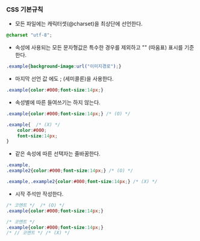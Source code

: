 ### CSS 기본규칙
- 모든 파일에는 캐릭터셋(@charset)을 최상단에 선언한다.
```css
@charset "utf-8";
```
- 속성에 사용되는 모든 문자형값은 특수한 경우를 제외하고 "" (따움표) 표시를 기준한다.
```css
.example{background-image:url("이미지경로");}
```
- 마지막 선언 값 에도 ; (세미콜론)을 사용한다.
```css
.example{color:#000;font-size:14px;}
```
- 속성별에 따른 들여쓰기는 하지 않는다.
```css
.example{color:#000;font-size:14px;} /* (O) */

.example{  /* (X) */
    color:#000;
    font-size:14px;
}
```
- 같은 속성에 따른 선택자는 줄바꿈한다.
```css
.example,
.example2{color:#000;font-size:14px;} /* (O) */

.example,.example2{color:#000;font-size:14px;} /* (X) */
```
- 시작 주석만 작성한다.
```css
/* 코멘트 */  /* (O) */
.example{color:#000;font-size:14px;}

/* 코멘트 */
.example{color:#000;font-size:14px;}
/* // 코멘트 */ /* (X) */
```